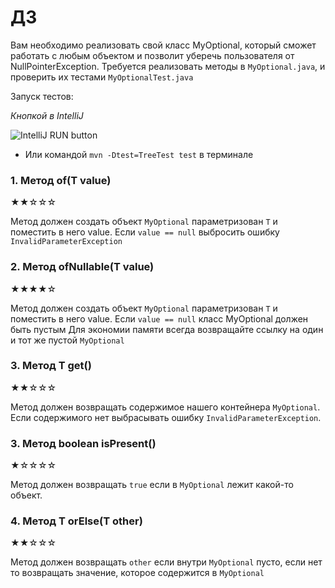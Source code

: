 # ДЗ

Вам необходимо реализовать свой класс MyOptional, который сможет работать с любым объектом и позволит
уберечь пользователя от NullPointerException.
Требуется реализовать методы в `MyOptional.java`, и проверить их тестами `MyOptionalTest.java`

Запуск тестов:

*Кнопкой в IntelliJ*

![IntelliJ RUN button](https://i.imgur.com/uHwKybe.png)

* Или командой `mvn -Dtest=TreeTest test` в терминале

### 1. Метод of(T value)

★★☆☆☆

Метод должен создать объект `MyOptional` параметризован `Т` и поместить в него value. Если `value == null` выбросить ошибку
`InvalidParameterException`

### 2. Метод ofNullable(T value)

★★★★☆

Метод должен создать объект `MyOptional` параметризован `Т` и поместить в него value. Если `value == null` класс MyOptional должен быть пустым
Для экономии памяти всегда возвращайте ссылку на один и тот же пустой `MyOptional`

### 3. Метод T get()

★★☆☆☆

Метод должен возвращать содержимое нашего контейнера `MyOptional`. Если содержимого нет выбрасывать ошибку `InvalidParameterException`.

### 3. Метод boolean isPresent()

★☆☆☆☆

Метод должен возвращать `true` если в `MyOptional` лежит какой-то объект.

### 4. Метод T orElse(T other)

★★☆☆☆

Метод должен возвращать `other` если внутри `MyOptional` пусто, если нет то возвращать значение, которое содержится в `MyOptional`

